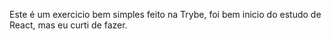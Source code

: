 Este é um exercicio bem simples feito na Trybe, foi bem inicio do estudo de React, mas eu curti de fazer.
